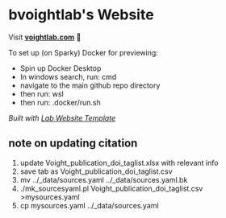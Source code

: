 
# bvoightlab's Website

Visit **[voightlab.com](http://voightlab.com)** 🚀

To set up (on Sparky) Docker for previewing:
- Spin up Docker Desktop
- In windows search, run: cmd
- navigate to the main github repo directory
- then run: wsl
- then run: .docker/run.sh

_Built with [Lab Website Template](https://greene-lab.gitbook.io/lab-website-template-docs)_

## note on updating citation

1. update Voight_publication_doi_taglist.xlsx with relevant info
2. save tab as Voight_publication_doi_taglist.csv
3. mv ../_data/sources.yaml ../_data/sources.yaml.bk
4. ./mk_sourcesyaml.pl Voight_publication_doi_taglist.csv >mysources.yaml
5. cp mysources.yaml ../_data/sources.yaml
